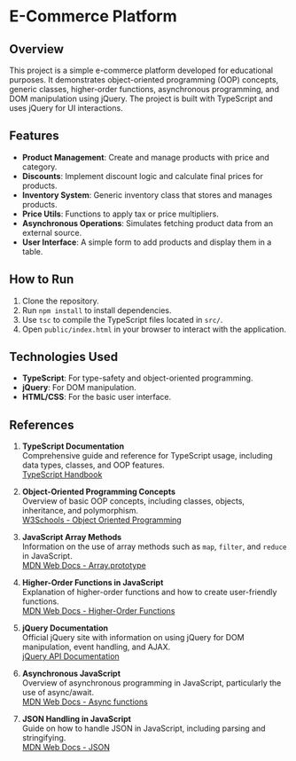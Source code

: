 # E-Commerce Platform

## Overview
This project is a simple e-commerce platform developed for educational purposes. It demonstrates object-oriented programming (OOP) concepts, generic classes, higher-order functions, asynchronous programming, and DOM manipulation using jQuery. The project is built with TypeScript and uses jQuery for UI interactions.

## Features
- **Product Management**: Create and manage products with price and category.
- **Discounts**: Implement discount logic and calculate final prices for products.
- **Inventory System**: Generic inventory class that stores and manages products.
- **Price Utils**: Functions to apply tax or price multipliers.
- **Asynchronous Operations**: Simulates fetching product data from an external source.
- **User Interface**: A simple form to add products and display them in a table.

## How to Run
1. Clone the repository.
2. Run `npm install` to install dependencies.
3. Use `tsc` to compile the TypeScript files located in `src/`.
4. Open `public/index.html` in your browser to interact with the application.

## Technologies Used
- **TypeScript**: For type-safety and object-oriented programming.
- **jQuery**: For DOM manipulation.
- **HTML/CSS**: For the basic user interface.

## References

1. **TypeScript Documentation**  
   Comprehensive guide and reference for TypeScript usage, including data types, classes, and OOP features.  
   [TypeScript Handbook](https://www.typescriptlang.org/docs/handbook/intro.html)

2. **Object-Oriented Programming Concepts**  
   Overview of basic OOP concepts, including classes, objects, inheritance, and polymorphism.  
   [W3Schools - Object Oriented Programming](https://www.w3schools.com/js/js_object_oriented.asp)

3. **JavaScript Array Methods**  
   Information on the use of array methods such as `map`, `filter`, and `reduce` in JavaScript.  
   [MDN Web Docs - Array.prototype](https://developer.mozilla.org/en-US/docs/Web/JavaScript/Reference/Global_Objects/Array)

4. **Higher-Order Functions in JavaScript**  
   Explanation of higher-order functions and how to create user-friendly functions.  
   [MDN Web Docs - Higher-Order Functions](https://developer.mozilla.org/en-US/docs/Glossary/Higher-order_function)

5. **jQuery Documentation**  
   Official jQuery site with information on using jQuery for DOM manipulation, event handling, and AJAX.  
   [jQuery API Documentation](https://api.jquery.com/)

6. **Asynchronous JavaScript**  
   Overview of asynchronous programming in JavaScript, particularly the use of async/await.  
   [MDN Web Docs - Async functions](https://developer.mozilla.org/en-US/docs/Web/JavaScript/Reference/Statements/async_function)

7. **JSON Handling in JavaScript**  
   Guide on how to handle JSON in JavaScript, including parsing and stringifying.  
   [MDN Web Docs - JSON](https://developer.mozilla.org/en-US/docs/Web/JavaScript/Reference/Global_Objects/JSON)
